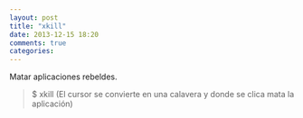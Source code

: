 ```yaml
---
layout: post
title: "xkill"
date: 2013-12-15 18:20
comments: true
categories: 
---
```

Matar aplicaciones rebeldes.

>$ xkill (El cursor se convierte en una calavera y donde se clica mata la aplicación)


